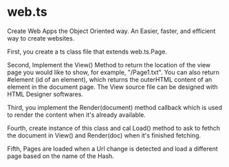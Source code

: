 # web.ts
Create Web Apps the Object Oriented way.
An Easier, faster, and efficient way to create websites. 

First, you create a ts class file that extends web.ts.Page. 

Second, Implement the View() Method to return the location of the view page you would like to show, for example, "/Page1.txt".
You can also return #element (id of an element), which returns the outerHTML content of an element in the document page. The View source file can be designed with HTML Designer softwares.

Third, you implement the Render(document) method callback which is used to render the content when it's already available.

Fourth, create instance of this class and cal Load() method to ask to fethch the document in View() and Render(doc) when it's finished fetching.

Fifth, Pages are loaded when a Url change is detected and load a different page based on the name of the Hash. 
